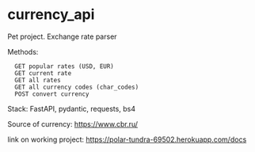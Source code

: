 # currency_api
Pet project. Exchange rate parser 

Methods:

      GET popular rates (USD, EUR)
      GET current rate
      GET all rates
      GET all currency codes (char_codes)
      POST convert currency

Stack: FastAPI, pydantic, requests, bs4

Source of currency: https://www.cbr.ru/

link on working project: https://polar-tundra-69502.herokuapp.com/docs

